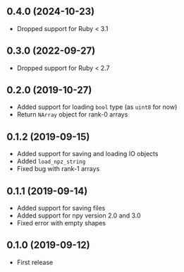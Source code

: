## 0.4.0 (2024-10-23)

- Dropped support for Ruby < 3.1

## 0.3.0 (2022-09-27)

- Dropped support for Ruby < 2.7

## 0.2.0 (2019-10-27)

- Added support for loading `bool` type (as `uint8` for now)
- Return `NArray` object for rank-0 arrays

## 0.1.2 (2019-09-15)

- Added support for saving and loading IO objects
- Added `load_npz_string`
- Fixed bug with rank-1 arrays

## 0.1.1 (2019-09-14)

- Added support for saving files
- Added support for npy version 2.0 and 3.0
- Fixed error with empty shapes

## 0.1.0 (2019-09-12)

- First release
